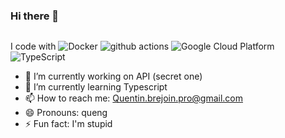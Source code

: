 ### Hi there 👋

<img alt="" src="https://github-readme-stats.vercel.app/api/top-langs?username=Queng123&theme=tokyonight">

I code with 
  <img alt="Docker" src="https://img.shields.io/badge/-Docker-46a2f1?style=flat-square&logo=docker&logoColor=white" />
  <img alt="github actions" src="https://img.shields.io/badge/-Github_Actions-2088FF?style=flat-square&logo=github-actions&logoColor=white" />
  <img alt="Google Cloud Platform" src="https://img.shields.io/badge/-Google_Cloud_Platform-1a73e8?style=flat-square&logo=google-cloud&logoColor=white" />
  <img alt="TypeScript" src="https://img.shields.io/badge/-TypeScript-007ACC?style=flat-square&logo=typescript&logoColor=white" />

- 🔭 I’m currently working on API (secret one)
- 🌱 I’m currently learning Typescript
- 📫 How to reach me: Quentin.brejoin.pro@gmail.com
- 😄 Pronouns: queng
- ⚡ Fun fact: I'm stupid

